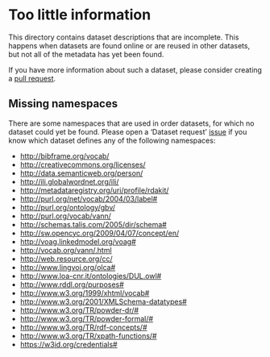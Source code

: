 # Too little information

This directory contains dataset descriptions that are incomplete.
This happens when datasets are found online or are reused in other
datasets, but not all of the metadata has yet been found.

If you have more information about such a dataset, please consider
creating a [pull request](https://github.com/TriplyDB/YALC/pulls).

## Missing namespaces

There are some namespaces that are used in order datasets, for which
no dataset could yet be found.  Please open a ‘Dataset request’
[issue](https://github.com/TriplyDB/YALC/issues) if you know which
dataset defines any of the following namespaces:

- http://bibframe.org/vocab/
- http://creativecommons.org/licenses/
- http://data.semanticweb.org/person/
- http://ili.globalwordnet.org/ili/
- http://metadataregistry.org/uri/profile/rdakit/
- http://purl.org/net/vocab/2004/03/label#
- http://purl.org/ontology/gbv/
- http://purl.org/vocab/vann/
- http://schemas.talis.com/2005/dir/schema#
- http://sw.opencyc.org/2009/04/07/concept/en/
- http://voag.linkedmodel.org/voag#
- http://vocab.org/vann/.html
- http://web.resource.org/cc/
- http://www.lingvoj.org/olca#
- http://www.loa-cnr.it/ontologies/DUL.owl#
- http://www.rddl.org/purposes#
- http://www.w3.org/1999/xhtml/vocab#
- http://www.w3.org/2001/XMLSchema-datatypes#
- http://www.w3.org/TR/powder-dr/#
- http://www.w3.org/TR/powder-formal/#
- http://www.w3.org/TR/rdf-concepts/#
- http://www.w3.org/TR/xpath-functions/#
- https://w3id.org/credentials#
